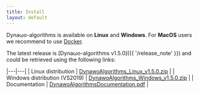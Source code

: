 ```yaml
---
title: Install
layout: default
---
```

<!--
    Except where otherwise noted, content in this website is Copyright (c)
    2015-2019, RTE (http://www.rte-france.com) and licensed under a
    CC-BY-4.0 (https://creativecommons.org/licenses/by/4.0/)
    license. All rights reserved.
-->

Dyna&omega;o-algorithms is available on **Linux** and **Windows**. For **MacOS** users we recommend to use [Docker](#docker).

The latest release is [Dyna&omega;o-algorithms v1.5.0]({{ '/release_note' }}) and could be retrieved using the following links:

|---|---|
| Linux distribution | [DynawoAlgorithms_Linux_v1.5.0.zip](https://github.com/dynawo/dynawo-algorithms/releases/download/v1.5.0/DynawoAlgorithms_Linux_v1.5.0.zip) |
| Windows distribution (VS2019) | [DynawoAlgorithms_Windows_v1.5.0.zip](https://github.com/dynawo/dynawo-algorithms/releases/download/v1.5.0/DynawoAlgorithms_Windows_v1.5.0.zip) |
| Documentation | [DynawoAlgorithmsDocumentation.pdf](https://github.com/dynawo/dynawo-algorithms/releases/download/v1.5.0/DynawoAlgorithmsDocumentation.pdf) |

